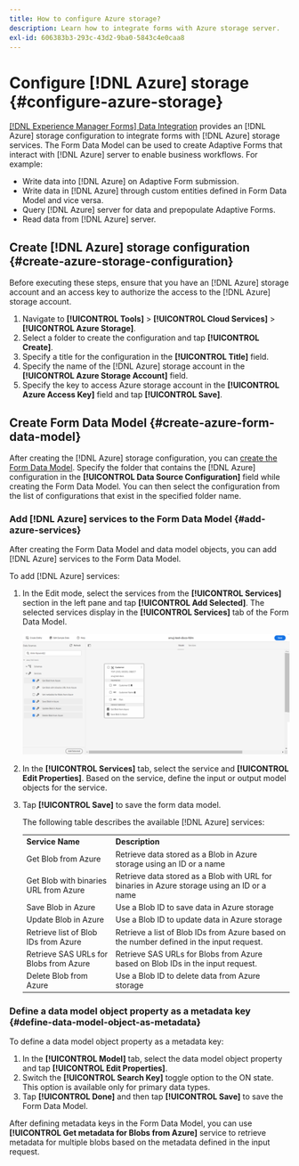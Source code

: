 ```yaml
---
title: How to configure Azure storage?
description: Learn how to integrate forms with Azure storage server.
exl-id: 606383b3-293c-43d2-9ba0-5843c4e0caa8
---
```

# Configure [!DNL Azure] storage {#configure-azure-storage}

[[!DNL Experience Manager Forms] Data Integration](data-integration.md) provides an [!DNL Azure] storage configuration to integrate forms with [!DNL Azure] storage services. The Form Data Model can be used to create Adaptive Forms that interact with [!DNL Azure] server to enable business workflows. For example:

* Write data into [!DNL Azure] on Adaptive Form submission.
* Write data in [!DNL Azure] through custom entities defined in Form Data Model and vice versa.
* Query [!DNL Azure] server for data and prepopulate Adaptive Forms.
* Read data from [!DNL Azure] server.

## Create [!DNL Azure] storage configuration {#create-azure-storage-configuration}

Before executing these steps, ensure that you have an [!DNL Azure] storage account and an access key to authorize the access to the [!DNL Azure] storage account.

1. Navigate to **[!UICONTROL Tools]** &gt; **[!UICONTROL Cloud Services]** &gt; **[!UICONTROL Azure Storage]**.
1. Select a folder to create the configuration and tap **[!UICONTROL Create]**.
1. Specify a title for the configuration in the **[!UICONTROL Title]** field.
1. Specify the name of the [!DNL Azure] storage account in the **[!UICONTROL Azure Storage Account]** field.
1. Specify the key to access Azure storage account in the **[!UICONTROL Azure Access Key]** field and tap **[!UICONTROL Save]**.

## Create Form Data Model {#create-azure-form-data-model}

After creating the [!DNL Azure] storage configuration, you can [create the Form Data Model](create-form-data-models.md). Specify the folder that contains the [!DNL Azure] configuration in the **[!UICONTROL Data Source Configuration]** field while creating the Form Data Model. You can then select the configuration from the list of configurations that exist in the specified folder name.

### Add [!DNL Azure] services to the Form Data Model {#add-azure-services}

After creating the Form Data Model and data model objects, you can add [!DNL Azure] services to the Form Data Model.

To add [!DNL Azure] services:

1. In the Edit mode, select the services from the **[!UICONTROL Services]** section in the left pane and tap **[!UICONTROL Add Selected]**. The selected services display in the **[!UICONTROL Services]** tab of the Form Data Model.

   ![Add Selected Services](assets/select-services.png)

1. In the **[!UICONTROL Services]** tab, select the service and **[!UICONTROL Edit Properties]**. Based on the service, define the input or output model objects for the service.

1. Tap **[!UICONTROL Save]** to save the form data model.

   The following table describes the available [!DNL Azure] services:

    <table>
    <tbody>
     <tr>
      <th><strong>Service Name</strong></th>
      <th><strong>Description</strong></th>
     </tr>
     <tr>
      <td>Get Blob from Azure</td>
      <td>Retrieve data stored as a Blob in Azure storage using an ID or a name</td>
     </tr>
     <tr>
      <td>Get Blob with binaries URL from Azure</td>
      <td>Retrieve data stored as a Blob with URL for binaries in Azure storage using an ID or a name</td>
     </tr>
     <tr>
      <td>Save Blob in Azure</td>
      <td>Use a Blob ID to save data in Azure storage</td>
     </tr>
     <tr>
      <td>Update Blob in Azure</td>
      <td>Use a Blob ID to update data in Azure storage</td>
     </tr>
     <tr>
      <td>Retrieve list of Blob IDs from Azure</td>
      <td>Retrieve a list of Blob IDs from Azure based on the number defined in the input request.</td>
     </tr>
     <tr>
      <td>Retrieve SAS URLs for Blobs from Azure</td>
      <td>Retrieve SAS URLs for Blobs from Azure based on Blob IDs in the input request.</td>
     </tr>
     <tr>
      <td>Delete Blob from Azure</td>
      <td>Use a Blob ID to delete data from Azure storage</td>
     </tr>
    </tbody>
   </table>

### Define a data model object property as a metadata key {#define-data-model-object-as-metadata}

To define a data model object property as a metadata key:

1. In the **[!UICONTROL Model]** tab, select the data model object property and tap **[!UICONTROL Edit Properties]**.
1. Switch the **[!UICONTROL Search Key]** toggle option to the ON state. This option is available only for primary data types.
1. Tap **[!UICONTROL Done]** and then tap **[!UICONTROL Save]** to save the Form Data Model.

After defining metadata keys in the Form Data Model, you can use **[!UICONTROL Get metadata for Blobs from Azure]** service to retrieve metadata for multiple blobs based on the metadata defined in the input request.
